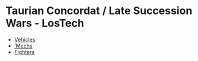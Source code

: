 # Taurian Concordat / Late Succession Wars - LosTech 

- [Vehicles](lostech/vehicles.md) 
- [’Mechs](lostech/mechs.md) 
- [Fighters](lostech/fighters.md) 

